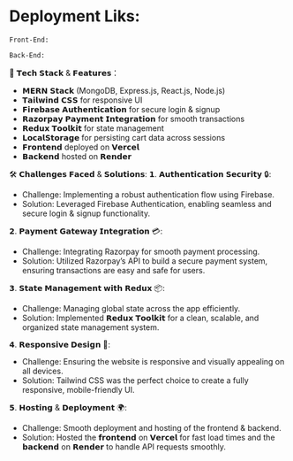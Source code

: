 # Deployment Liks:

    Front-End: 

    Back-End: 


 🚀 𝗧𝗲𝗰𝗵 𝗦𝘁𝗮𝗰𝗸 & 𝗙𝗲𝗮𝘁𝘂𝗿𝗲𝘀：
- 𝗠𝗘𝗥𝗡 𝗦𝘁𝗮𝗰𝗸 (MongoDB, Express.js, React.js, Node.js)
- 𝗧𝗮𝗶𝗹𝘄𝗶𝗻𝗱 𝗖𝗦𝗦 for responsive UI
- 𝗙𝗶𝗿𝗲𝗯𝗮𝘀𝗲 𝗔𝘂𝘁𝗵𝗲𝗻𝘁𝗶𝗰𝗮𝘁𝗶𝗼𝗻 for secure login & signup
- 𝗥𝗮𝘇𝗼𝗿𝗽𝗮𝘆 𝗣𝗮𝘆𝗺𝗲𝗻𝘁 𝗜𝗻𝘁𝗲𝗴𝗿𝗮𝘁𝗶𝗼𝗻 for smooth transactions
- 𝗥𝗲𝗱𝘂𝘅 𝗧𝗼𝗼𝗹𝗸𝗶𝘁 for state management
- 𝗟𝗼𝗰𝗮𝗹𝗦𝘁𝗼𝗿𝗮𝗴𝗲 for persisting cart data across sessions
- 𝗙𝗿𝗼𝗻𝘁𝗲𝗻𝗱 deployed on 𝗩𝗲𝗿𝗰𝗲𝗹
- 𝗕𝗮𝗰𝗸𝗲𝗻𝗱 hosted on 𝗥𝗲𝗻𝗱𝗲𝗿

 🛠️ 𝗖𝗵𝗮𝗹𝗹𝗲𝗻𝗴𝗲𝘀 𝗙𝗮𝗰𝗲𝗱 & 𝗦𝗼𝗹𝘂𝘁𝗶𝗼𝗻𝘀:
𝟭. 𝗔𝘂𝘁𝗵𝗲𝗻𝘁𝗶𝗰𝗮𝘁𝗶𝗼𝗻 𝗦𝗲𝗰𝘂𝗿𝗶𝘁𝘆 🔒:
 - Challenge: Implementing a robust authentication flow using Firebase.
 - Solution: Leveraged Firebase Authentication, enabling seamless and secure login & signup functionality.

𝟮. 𝗣𝗮𝘆𝗺𝗲𝗻𝘁 𝗚𝗮𝘁𝗲𝘄𝗮𝘆 𝗜𝗻𝘁𝗲𝗴𝗿𝗮𝘁𝗶𝗼𝗻 💳:
 - Challenge: Integrating Razorpay for smooth payment processing.
 - Solution: Utilized Razorpay’s API to build a secure payment system, ensuring transactions are easy and safe for users.

𝟯. 𝗦𝘁𝗮𝘁𝗲 𝗠𝗮𝗻𝗮𝗴𝗲𝗺𝗲𝗻𝘁 𝘄𝗶𝘁𝗵 𝗥𝗲𝗱𝘂𝘅 📦:
 - Challenge: Managing global state across the app efficiently.
 - Solution: Implemented 𝗥𝗲𝗱𝘂𝘅 𝗧𝗼𝗼𝗹𝗸𝗶𝘁 for a clean, scalable, and organized state management system.

𝟰. 𝗥𝗲𝘀𝗽𝗼𝗻𝘀𝗶𝘃𝗲 𝗗𝗲𝘀𝗶𝗴𝗻 📱:
 - Challenge: Ensuring the website is responsive and visually appealing on all devices.
 - Solution: Tailwind CSS was the perfect choice to create a fully responsive, mobile-friendly UI.

𝟱. 𝗛𝗼𝘀𝘁𝗶𝗻𝗴 & 𝗗𝗲𝗽𝗹𝗼𝘆𝗺𝗲𝗻𝘁 🌍:
 - Challenge: Smooth deployment and hosting of the frontend & backend.
 - Solution: Hosted the 𝗳𝗿𝗼𝗻𝘁𝗲𝗻𝗱 on 𝗩𝗲𝗿𝗰𝗲𝗹 for fast load times and the 𝗯𝗮𝗰𝗸𝗲𝗻𝗱 on 𝗥𝗲𝗻𝗱𝗲𝗿 to handle API requests smoothly.
